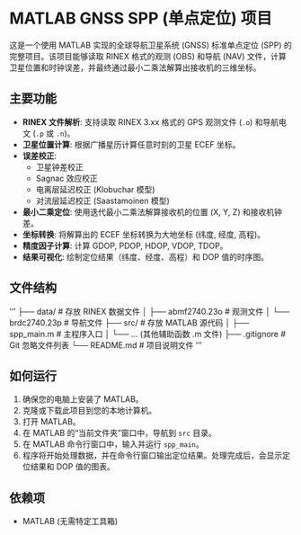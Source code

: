 # MATLAB GNSS SPP (单点定位) 项目

这是一个使用 MATLAB 实现的全球导航卫星系统 (GNSS) 标准单点定位 (SPP) 的完整项目。该项目能够读取 RINEX 格式的观测 (OBS) 和导航 (NAV) 文件，计算卫星位置和时钟误差，并最终通过最小二乘法解算出接收机的三维坐标。

## 主要功能

- **RINEX 文件解析**: 支持读取 RINEX 3.xx 格式的 GPS 观测文件 (`.o`) 和导航电文 (`.p` 或 `.n`)。
- **卫星位置计算**: 根据广播星历计算任意时刻的卫星 ECEF 坐标。
- **误差校正**:
    - 卫星钟差校正
    - Sagnac 效应校正
    - 电离层延迟校正 (Klobuchar 模型)
    - 对流层延迟校正 (Saastamoinen 模型)
- **最小二乘定位**: 使用迭代最小二乘法解算接收机的位置 (X, Y, Z) 和接收机钟差。
- **坐标转换**: 将解算出的 ECEF 坐标转换为大地坐标 (纬度, 经度, 高程)。
- **精度因子计算**: 计算 GDOP, PDOP, HDOP, VDOP, TDOP。
- **结果可视化**: 绘制定位结果（纬度、经度、高程）和 DOP 值的时序图。

## 文件结构
’’’
├── data/ # 存放 RINEX 数据文件
│ ├── abmf2740.23o # 观测文件
│ └── brdc2740.23p # 导航文件
├── src/ # 存放 MATLAB 源代码
│ ├── spp_main.m # 主程序入口
│ └── ... (其他辅助函数 .m 文件)
├── .gitignore # Git 忽略文件列表
└── README.md # 项目说明文件
’’’
## 如何运行

1.  确保您的电脑上安装了 MATLAB。
2.  克隆或下载此项目到您的本地计算机。
3.  打开 MATLAB。
4.  在 MATLAB 的“当前文件夹”窗口中，导航到 `src` 目录。
5.  在 MATLAB 命令行窗口中，输入并运行 `spp_main`。
6.  程序将开始处理数据，并在命令行窗口输出定位结果。处理完成后，会显示定位结果和 DOP 值的图表。

## 依赖项

- MATLAB (无需特定工具箱)
